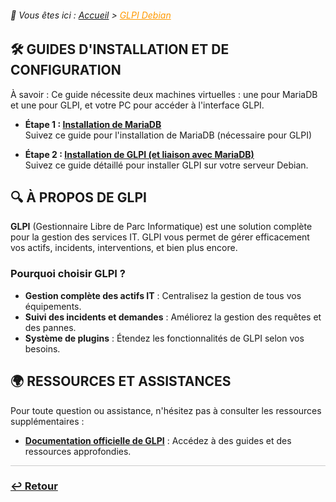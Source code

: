 <link rel="stylesheet" type="text/css" href="/assets/css/principal-theme.css">

###### 📂 Vous êtes ici : [Accueil](../../index.md) > <a href="." style="color: #ff9900; text-decoration: underline;">GLPI Debian</a>



## 🛠️ GUIDES D'INSTALLATION ET DE CONFIGURATION

À savoir : Ce guide nécessite deux machines virtuelles : une pour MariaDB et une pour GLPI, et votre PC pour accéder à l'interface GLPI.
- **Étape 1 : [Installation de MariaDB](installation-mariadb)**  
Suivez ce guide pour l'installation de MariaDB (nécessaire pour GLPI)

- **Étape 2 : [Installation de GLPI (et liaison avec MariaDB)](installation-glpi.md)**  
Suivez ce guide détaillé pour installer GLPI sur votre serveur Debian.


## 🔍 À PROPOS DE GLPI

**GLPI** (Gestionnaire Libre de Parc Informatique) est une solution complète pour la gestion des services IT. GLPI vous permet de gérer efficacement vos actifs, incidents, interventions, et bien plus encore.

### Pourquoi choisir GLPI ?
- **Gestion complète des actifs IT** : Centralisez la gestion de tous vos équipements.
- **Suivi des incidents et demandes** : Améliorez la gestion des requêtes et des pannes.
- **Système de plugins** : Étendez les fonctionnalités de GLPI selon vos besoins.


## 🌍 RESSOURCES ET ASSISTANCES

Pour toute question ou assistance, n'hésitez pas à consulter les ressources supplémentaires :

- **[Documentation officielle de GLPI](https://glpi-project.org/documentation/)** : Accédez à des guides et des ressources approfondies.

<hr style="border: 1px solid #ccc; height: 1px; background-color: #ccc; border: none;">

### **[↩️ Retour](../../index.md)**